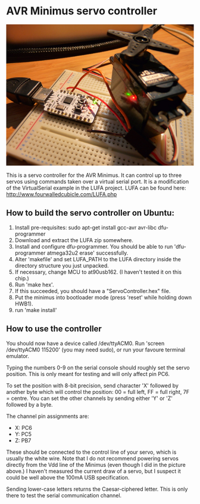 AVR Minimus servo controller
============================

![Servo control](/minimus-servo.jpeg)

This is a servo controller for the AVR Minimus. It can control up to three servos using commands taken over a virtual serial port. It is a modification of the VirtualSerial example in the LUFA project. LUFA can be found here: http://www.fourwalledcubicle.com/LUFA.php

## How to build the servo controller on Ubuntu:

1. Install pre-requisites: sudo apt-get install gcc-avr avr-libc dfu-programmer
2. Download and extract the LUFA zip somewhere.
3. Install and configure dfu-programmer. You should be able to run 'dfu-programmer atmega32u2 erase' successfully.
4. Alter 'makefile' and set LUFA_PATH to the LUFA directory inside the directory structure you just unpacked.
5. If necessary, change MCU to at90usb162. (I haven't tested it on this chip.)
6. Run 'make hex'.
7. If this succeeded, you should have a "ServoController.hex" file.
8. Put the minimus into bootloader mode (press 'reset' while holding down HWB1).
9. run 'make install'

## How to use the controller

You should now have a device called /dev/ttyACM0. Run 'screen /dev/ttyACM0 115200' (you may need sudo), or run your favoure terminal emulator.

Typing the numbers 0-9 on the serial console should roughly set the servo position. This is only meant for testing and will only affect pin PC6.

To set the position with 8-bit precision, send character 'X' followed by another byte which will control the position: 00 = full left, FF = full right, 7F = centre. You can set the other channels by sending either 'Y' or 'Z' followed by a byte.

The channel pin assignments are:

* X: PC6
* Y: PC5
* Z: PB7

These should be connected to the control line of your servo, which is usually the white wire. Note that I do not recommend powering servos directly from the Vdd line of the Minimus (even though I did in the picture above.) I haven't measured the current draw of a servo, but I suspect it could be well above the 100mA USB specification.

Sending lower-case letters returns the Caesar-ciphered letter. This is only there to test the serial communication channel.